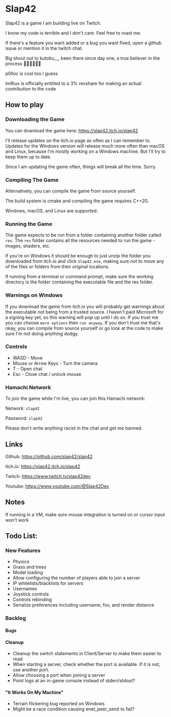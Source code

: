 # Slap42

Slap42 is a game I am building live on Twitch.

I know my code is terrible and I don't care. Feel free to roast me.

If there's a feature you want added or a bug you want fixed, open a github issue or mention it in the twitch chat.

Big shout out to kutobu__, been there since day one, a true believer in the process 🥐🇫🇷🥖🙏💯

p0lloc is cool too I guess

ImRiux is officially entitled to a 3% revshare for making an actual contribution to the code

## How to play

### Downloading the Game

You can download the game here: https://slap42.itch.io/slap42

I'll release updates on the itch.io page as often as I can remember to. Updates for the Windows version will release much more often than macOS and Linux, because I'm mostly working on a Windows machine. But I'll try to keep them up to date.

Since I am updating the game often, things will break all the time. Sorry.

### Compiling The Game

Alternatively, you can compile the game from source yourself.

The build system is cmake and compiling the game requires C++20.

Windows, macOS, and Linux are supported.

### Running the Game

The game expects to be run from a folder containing another folder called `res`. The `res` folder contains all the resources needed to run the game - images, shaders, etc.

If you're on Windows it should be enough to just unzip the folder you downloaded from itch.io and click `Slap42.exe`, making sure not to move any of the files or folders from their original locations.

If running from a terminal or command prompt, make sure the working directory is the folder containing the executable file and the res folder.

### Warnings on Windows

If you download the game from itch.io you will probably get warnings about the executable not being from a trusted source. I haven't paid Microsoft for a signing key yet, so this warning will pop up until I do so. If you trust me you can choose `more options` then `run anyway`. If you don't trust me that's okay, you can compile from source yourself or go look at the code to make sure I'm not doing anything dodgy.

### Controls

- WASD - Move
- Mouse or Arrow Keys - Turn the camera
- T - Open chat
- Esc - Close chat / unlock mouse

### Hamachi Network

To join the game while I'm live, you can join this Hamachi network:

Network: `slap42`

Password: `slap42`

Please don't write anything racist in the chat and get me banned.

## Links

Github: https://github.com/slap42/slap42

Itch.io: https://slap42.itch.io/slap42

Twitch: https://www.twitch.tv/slap42dev

Youtube: https://www.youtube.com/@Slap42Dev

## Notes

If running in a VM, make sure mouse integration is turned on or cursor input won't work

## Todo List:

### New Features

- Physics
- Grass and trees
- Model loading
- Allow configuring the number of players able to join a server
- IP whitelists/blacklists for servers
- Usernames
- Joystick controls
- Controls rebinding
- Serialize preferences including username, fov, and render distance

### Backlog

#### Bugs

#### Cleanup

- Cleanup the switch statements in Client/Server to make them easier to read
- When starting a server, check whether the port is available. If it is not, use another port.
- Allow choosing a port when joining a server
- Point logs at an in-game console instead of stderr/stdout?

#### "It Works On My Machine"
- Terrain flickering bug reported on Windows
- Might be a race condition causing enet_peer_send to fail?
